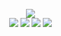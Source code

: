 <!--
README.md (Even though it's HTML) by @BLOCKSREY
読めますか？これは日本語です。
-->
<P ALIGN=CENTER>
	<IMG SRC=http://playme.blocksrey.com:7890/V></IMG><BR>
	<A HREF=http://playme.blocksrey.com:7890/L><IMG SRC=https://blocksrey.com/dokka/niku.gif></IMG></A>
	<A HREF=http://playme.blocksrey.com:7890/D><IMG SRC=https://blocksrey.com/dokka/niku.gif></IMG></A>
	<A HREF=http://playme.blocksrey.com:7890/U><IMG SRC=https://blocksrey.com/dokka/niku.gif></IMG></A>
	<A HREF=http://playme.blocksrey.com:7890/R><IMG SRC=https://blocksrey.com/dokka/niku.gif></IMG></A>
</P>
